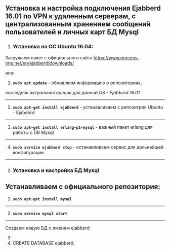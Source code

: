 <h2>Установка и настройка подключения Ejabberd 16.01 по VPN к удаленным серверам, с централизованным хранением сообщений пользователей и личных карт БД Mysql</h2>


1) <h3>Установка на ОС Ubuntu 16.04:</h3>

Загружаем пакет с официального сайта https://www.process-one.net/en/ejabberd/downloads/

или:

1) **`sudo apt update`**  - обновляем информацию о репозиториях, 

<i>последняя актуальная вресия для данной OS - Ejabberd 16.01</i>

---
2) **`sudo apt-get install ejabberd`** - устанавливаем с репозитрия Ubuntu - Ejabebrd
---
3) **`sudo apt-get install erlang-p1-mysql`** - важный пакет erlang для работы с DB Mysql
---
4) **`sudo service ejabberd stop`** - останавливаем сервис для дальнейшей конфигурации
---

2) <h3>Установка и настройка БД Mysql</h3>

Устанавливаем с официального репозитория:
---
1) **`sudo apt-get install mysql`**
---
2) **`sudo service mysql start`**
---
Создаем новую БД с именем ejabberd:

3)
3) CREATE DATABASE ejabberd;
